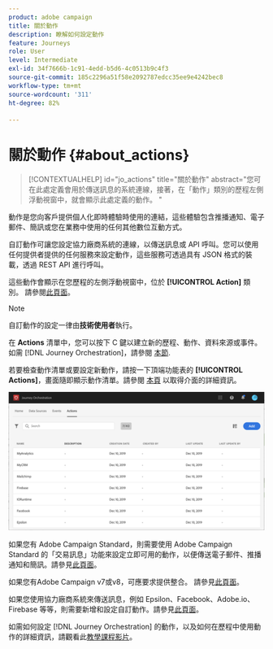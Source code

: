 ```yaml
---
product: adobe campaign
title: 關於動作
description: 瞭解如何設定動作
feature: Journeys
role: User
level: Intermediate
exl-id: 34f7666b-1c91-4edd-b5d6-4c0513b9c4f3
source-git-commit: 185c2296a51f58e2092787edcc35ee9e4242bec8
workflow-type: tm+mt
source-wordcount: '311'
ht-degree: 82%

---
```


# 關於動作 {#about_actions}

>[!CONTEXTUALHELP]
>id="jo_actions"
>title="關於動作"
>abstract="您可在此處定義會用於傳送訊息的系統連線，接著，在「動作」類別的歷程左側浮動視窗中，就會顯示此處定義的動作。 "

動作是您向客戶提供個人化即時體驗時使用的連結，這些體驗包含推播通知、電子郵件、簡訊或您在業務中使用的任何其他數位互動方式。

自訂動作可讓您設定協力廠商系統的連線，以傳送訊息或 API 呼叫。您可以使用任何提供者提供的任何服務來設定動作，這些服務可透過具有 JSON 格式的裝載，透過 REST API 進行呼叫。

這些動作會顯示在您歷程的左側浮動視窗中，位於 **[!UICONTROL Action]** 類別。 請參閱[此頁面](../building-journeys/about-action-activities.md)。

>[!NOTE]
>
>自訂動作的設定一律由&#x200B;**技術使用者**&#x200B;執行。

在 **Actions** 清單中，您可以按下 C 鍵以建立新的歷程、動作、資料來源或事件。如需 [!DNL Journey Orchestration]，請參閱 [本節](../about/user-interface.md#section_ksq_zr1_ffb).

若要檢查動作清單或要設定新動作，請按一下頂端功能表的 **[!UICONTROL Actions]**，畫面隨即顯示動作清單。請參閱 [本頁](../about/user-interface.md) 以取得介面的詳細資訊。

![](../assets/custom1.png)

如果您有 Adobe Campaign Standard，則需要使用 Adobe Campaign Standard 的「交易訊息」功能來設定立即可用的動作，以便傳送電子郵件、推播通知和簡訊。請參見[此頁面](../action/working-with-adobe-campaign.md)。

如果您有Adobe Campaign v7或v8，可應要求提供整合。 請參見[此頁面](../action/acc-action.md)。

如果您使用協力廠商系統來傳送訊息，例如 Epsilon、Facebook、Adobe.io、Firebase 等等，則需要新增和設定自訂動作。請參見[此頁面](../action/about-custom-action-configuration.md)。

如需如何設定 [!DNL Journey Orchestration] 的動作，以及如何在歷程中使用動作的詳細資訊，請觀看此[教學課程影片](https://experienceleague.adobe.com/docs/platform-learn/tutorials/journey-orchestration/configure-actions.html)。
